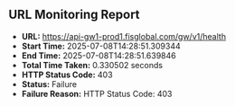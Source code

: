 ## URL Monitoring Report

- **URL:** https://api-gw1-prod1.fisglobal.com/gw/v1/health
- **Start Time:** 2025-07-08T14:28:51.309344
- **End Time:** 2025-07-08T14:28:51.639846
- **Total Time Taken:** 0.330502 seconds
- **HTTP Status Code:** 403
- **Status:** Failure
- **Failure Reason:** HTTP Status Code: 403
